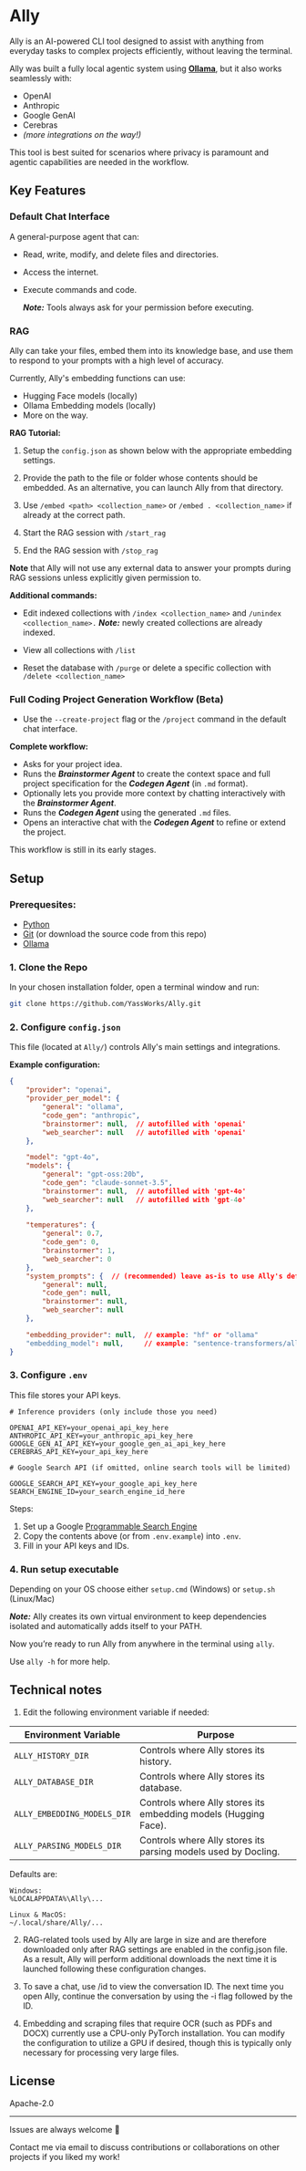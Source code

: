 # Ally

Ally is an AI-powered CLI tool designed to assist with anything from everyday tasks to complex projects efficiently, without leaving the terminal.

Ally was built a fully local agentic system using **[Ollama](https://ollama.com/download)**, but it also works seamlessly with:

* OpenAI
* Anthropic
* Google GenAI
* Cerebras
* *(more integrations on the way!)*

This tool is best suited for scenarios where privacy is paramount and agentic capabilities are needed in the workflow.

## Key Features

### Default Chat Interface

A general-purpose agent that can:

* Read, write, modify, and delete files and directories.
* Access the internet.
* Execute commands and code.

  ***Note:*** Tools always ask for your permission before executing.

### RAG

Ally can take your files, embed them into its knowledge base, and use them to respond to your prompts with a high level of accuracy.

Currently, Ally's embedding functions can use:

- Hugging Face models (locally)
- Ollama Embedding models (locally)
- More on the way.

**RAG Tutorial:**

1. Setup the `config.json` as shown below with the appropriate embedding settings.

2. Provide the path to the file or folder whose contents should be embedded. As an alternative, you can launch Ally from that directory.

3. Use `/embed <path> <collection_name>` or `/embed . <collection_name>` if already at the correct path.

4. Start the RAG session with `/start_rag`

5. End the RAG session with `/stop_rag`

**Note** that Ally will not use any external data to answer your prompts during RAG sessions unless explicitly given permission to.

**Additional commands:**

- Edit indexed collections with `/index <collection_name>` and `/unindex <collection_name>.` ***Note:*** newly created collections are already indexed.

- View all collections with `/list`

- Reset the database with `/purge` or delete a specific collection with `/delete <collection_name>`

### Full Coding Project Generation Workflow (Beta)

* Use the `--create-project` flag or the `/project` command in the default chat interface.

**Complete workflow:**

* Asks for your project idea.
* Runs the ***Brainstormer Agent*** to create the context space and full project specification for the ***Codegen Agent*** (in `.md` format).
* Optionally lets you provide more context by chatting interactively with the ***Brainstormer Agent***.
* Runs the ***Codegen Agent*** using the generated `.md` files.
* Opens an interactive chat with the ***Codegen Agent*** to refine or extend the project.

This workflow is still in its early stages.

## Setup

### Prerequesites:

- [Python](https://www.python.org/)
- [Git](https://git-scm.com/downloads) (or download the source code from this repo)
- [Ollama](https://ollama.com/download)

### 1. Clone the Repo

In your chosen installation folder, open a terminal window and run:

```bash
git clone https://github.com/YassWorks/Ally.git
```

### 2. Configure `config.json`

This file (located at `Ally/`) controls Ally's main settings and integrations. 

**Example configuration:**

```json
{
    "provider": "openai",
    "provider_per_model": {
        "general": "ollama",
        "code_gen": "anthropic",
        "brainstormer": null,  // autofilled with 'openai'
        "web_searcher": null   // autofilled with 'openai'
    },

    "model": "gpt-4o",
    "models": {
        "general": "gpt-oss:20b",
        "code_gen": "claude-sonnet-3.5",
        "brainstormer": null,  // autofilled with 'gpt-4o'
        "web_searcher": null   // autofilled with 'gpt-4o'
    },
    
    "temperatures": {
        "general": 0.7,
        "code_gen": 0,
        "brainstormer": 1,
        "web_searcher": 0
    },
    "system_prompts": {  // (recommended) leave as-is to use Ally's defaults
        "general": null,
        "code_gen": null,
        "brainstormer": null,
        "web_searcher": null
    },

    "embedding_provider": null,  // example: "hf" or "ollama"
    "embedding_model": null,     // example: "sentence-transformers/all-MiniLM-L6-v2" or "all-minilm"
}
```

### 3. Configure `.env`

This file stores your API keys.

```
# Inference providers (only include those you need)

OPENAI_API_KEY=your_openai_api_key_here
ANTHROPIC_API_KEY=your_anthropic_api_key_here
GOOGLE_GEN_AI_API_KEY=your_google_gen_ai_api_key_here
CEREBRAS_API_KEY=your_api_key_here

# Google Search API (if omitted, online search tools will be limited)

GOOGLE_SEARCH_API_KEY=your_google_api_key_here
SEARCH_ENGINE_ID=your_search_engine_id_here
```

Steps:

1. Set up a Google [Programmable Search Engine](https://developers.google.com/custom-search/v1/overview)
2. Copy the contents above (or from `.env.example`) into `.env`.
3. Fill in your API keys and IDs.

### 4. Run setup executable

Depending on your OS choose either `setup.cmd` (Windows) or `setup.sh` (Linux/Mac)

***Note:*** Ally creates its own virtual environment to keep dependencies isolated and automatically adds itself to your PATH.

Now you’re ready to run Ally from anywhere in the terminal using `ally`.

Use `ally -h` for more help.

## Technical notes

1. Edit the following environment variable if needed:  

| Environment Variable        | Purpose                                                      |
|-----------------------------|--------------------------------------------------------------|
| `ALLY_HISTORY_DIR`          | Controls where Ally stores its history.                      |
| `ALLY_DATABASE_DIR`         | Controls where Ally stores its database.                     |
| `ALLY_EMBEDDING_MODELS_DIR` | Controls where Ally stores its embedding models (Hugging Face). |
| `ALLY_PARSING_MODELS_DIR`   | Controls where Ally stores its parsing models used by Docling. |

Defaults are:
```
Windows:
%LOCALAPPDATA%\Ally\...

Linux & MacOS:
~/.local/share/Ally/...
```

2. RAG-related tools used by Ally are large in size and are therefore downloaded only after RAG settings are enabled in the config.json file. As a result, Ally will perform additional downloads the next time it is launched following these configuration changes.

3. To save a chat, use /id to view the conversation ID. The next time you open Ally, continue the conversation by using the -i flag followed by the ID.

4. Embedding and scraping files that require OCR (such as PDFs and DOCX) currently use a CPU-only PyTorch installation. You can modify the configuration to utilize a GPU if desired, though this is typically only necessary for processing very large files.

## License

Apache-2.0

---
Issues are always welcome 💌

Contact me via email to discuss contributions or collaborations on other projects if you liked my work!
